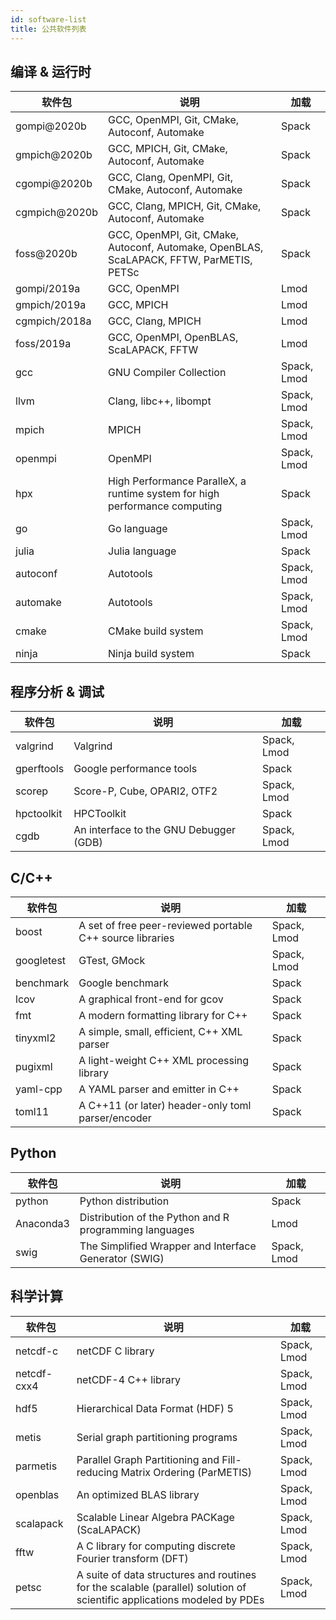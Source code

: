```yaml
---
id: software-list
title: 公共软件列表
---
```


## 编译 & 运行时

| 软件包        | 说明                                                         | 加载        |
| ------------- | ------------------------------------------------------------ | ----------- |
| gompi@2020b   | GCC, OpenMPI, Git, CMake, Autoconf, Automake                 | Spack       |
| gmpich@2020b  | GCC, MPICH, Git, CMake, Autoconf, Automake                   | Spack       |
| cgompi@2020b  | GCC, Clang, OpenMPI, Git, CMake, Autoconf, Automake          | Spack       |
| cgmpich@2020b | GCC, Clang, MPICH, Git, CMake, Autoconf, Automake            | Spack       |
| foss@2020b    | GCC, OpenMPI, Git, CMake, Autoconf, Automake, OpenBLAS, ScaLAPACK, FFTW, ParMETIS, PETSc | Spack       |
| gompi/2019a   | GCC, OpenMPI                                                 | Lmod        |
| gmpich/2019a  | GCC, MPICH                                                   | Lmod        |
| cgmpich/2018a | GCC, Clang, MPICH                                            | Lmod        |
| foss/2019a    | GCC, OpenMPI, OpenBLAS, ScaLAPACK, FFTW                      | Lmod        |
| gcc           | GNU Compiler Collection                                      | Spack, Lmod |
| llvm          | Clang, libc++, libompt                                       | Spack, Lmod |
| mpich         | MPICH                                                        | Spack, Lmod |
| openmpi       | OpenMPI                                                      | Spack, Lmod |
| hpx           | High Performance ParalleX, a runtime system for high performance computing | Spack       |
| go            | Go language                                                  | Spack, Lmod |
| julia         | Julia language                                               | Spack       |
| autoconf      | Autotools                                                    | Spack, Lmod |
| automake      | Autotools                                                    | Spack, Lmod |
| cmake         | CMake build system                                           | Spack, Lmod |
| ninja         | Ninja build system                                           | Spack       |

## 程序分析 & 调试

| 软件包     | 说明                                   | 加载        |
| ---------- | -------------------------------------- | ----------- |
| valgrind   | Valgrind                               | Spack, Lmod |
| gperftools | Google performance tools               | Spack       |
| scorep     | Score-P, Cube, OPARI2, OTF2            | Spack, Lmod |
| hpctoolkit | HPCToolkit                             | Spack       |
| cgdb       | An interface to the GNU Debugger (GDB) | Spack, Lmod |


## C/C++

| 软件包     | 说明                                                      | 加载        |
| ---------- | --------------------------------------------------------- | ----------- |
| boost      | A set of free peer-reviewed portable C++ source libraries | Spack, Lmod |
| googletest | GTest, GMock                                              | Spack, Lmod |
| benchmark  | Google benchmark                                          | Spack       |
| lcov       | A graphical front-end for gcov                            | Spack       |
| fmt        | A modern formatting library for C++                       | Spack       |
| tinyxml2   | A simple, small, efficient, C++ XML parser                | Spack       |
| pugixml    | A light-weight C++ XML processing library                 | Spack       |
| yaml-cpp   | A YAML parser and emitter in C++                          | Spack       |
| toml11     | A C++11 (or later) header-only toml parser/encoder        | Spack       |

## Python

| 软件包    | 说明                                                   | 加载        |
| --------- | ------------------------------------------------------ | ----------- |
| python    | Python distribution                                    | Spack       |
| Anaconda3 | Distribution of the Python and R programming languages | Lmod        |
| swig      | The Simplified Wrapper and Interface Generator (SWIG)  | Spack, Lmod |

## 科学计算

| 软件包      | 说明                                                         | 加载        |
| ----------- | ------------------------------------------------------------ | ----------- |
| netcdf-c    | netCDF C library                                             | Spack, Lmod |
| netcdf-cxx4 | netCDF-4 C++ library                                         | Spack, Lmod |
| hdf5        | Hierarchical Data Format (HDF) 5                             | Spack, Lmod |
| metis       | Serial graph partitioning programs                           | Spack, Lmod |
| parmetis    | Parallel Graph Partitioning and Fill-reducing Matrix Ordering (ParMETIS) | Spack, Lmod |
| openblas    | An optimized BLAS library                                    | Spack, Lmod |
| scalapack   | Scalable Linear Algebra PACKage (ScaLAPACK)                  | Spack, Lmod |
| fftw        | A C library for computing discrete Fourier transform (DFT)   | Spack, Lmod |
| petsc       | A suite of data structures and routines for the scalable (parallel) solution of scientific applications modeled by PDEs | Spack, Lmod |
